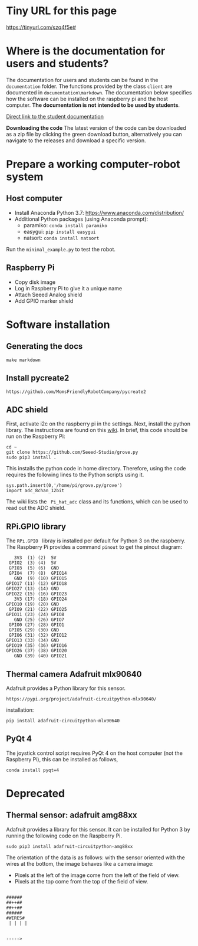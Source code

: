 # Tiny URL for this page

https://tinyurl.com/szq4f5e#

# Where is the documentation for users and students?

The documentation for users and students can be found in the ```documentation``` folder. The functions provided by the class ```client``` are documented in ```documentation\markdown```. The documentation below specifies how the software can be installed on the raspberry pi and the host computer. **The documentation is not intended to be used by students**.

[Direct link to the student documentation](https://github.com/BME-ITEST-Students/roomba/blob/master/documentation/markdown/index.md) 

**Downloading the code** The latest version of the code can be downloaded as a zip file by clicking the green download button, alternatively you can navigate to the releases and download a specific version.

# Prepare a working computer-robot system

## Host computer

+ Install Anaconda Python 3.7: https://www.anaconda.com/distribution/
+ Additional Python packages (using Anaconda prompt):
	+ paramiko: ```conda install paramiko```
	+ easygui: ```pip install easygui```
	+ natsort: ```conda install natsort```

Run the ```minimal_example.py``` to test the robot.

## Raspberry Pi

+ Copy disk image
+ Log in Raspberry Pi to give it a unique name
+ Attach Seeed Analog shield
+ Add GPIO marker shield

# Software installation

## Generating the docs

```make markdown```

## Install pycreate2

```https://github.com/MomsFriendlyRobotCompany/pycreate2```

## ADC shield

First, activate i2c on the raspberry pi in the settings. Next, install the python library. The instructions are found on this [wiki](http://wiki.seeedstudio.com/8-Channel_12-Bit_ADC_for_Raspberry_Pi-STM32F030/). In brief, this code should be run on the Raspberry Pi:

````
cd ~
git clone https://github.com/Seeed-Studio/grove.py
sudo pip3 install .
````

This installs the python code in home directory. Therefore, using the code requires the following lines to the Python scripts using it.

```
sys.path.insert(0,'/home/pi/grove.py/grove')
import adc_8chan_12bit
```

The wiki lists the `` Pi_hat_adc`` class and its functions, which can be used to read out the ADC shield.



## RPi.GPIO library

The ```RPi.GPIO ``` libray is  installed per default for Python 3 on the raspberry. The Raspberry Pi provides a command ```pinout```  to get the pinout diagram:

```
   3V3  (1) (2)  5V    
 GPIO2  (3) (4)  5V    
 GPIO3  (5) (6)  GND   
 GPIO4  (7) (8)  GPIO14
   GND  (9) (10) GPIO15
GPIO17 (11) (12) GPIO18
GPIO27 (13) (14) GND   
GPIO22 (15) (16) GPIO23
   3V3 (17) (18) GPIO24
GPIO10 (19) (20) GND   
 GPIO9 (21) (22) GPIO25
GPIO11 (23) (24) GPIO8 
   GND (25) (26) GPIO7 
 GPIO0 (27) (28) GPIO1 
 GPIO5 (29) (30) GND   
 GPIO6 (31) (32) GPIO12
GPIO13 (33) (34) GND   
GPIO19 (35) (36) GPIO16
GPIO26 (37) (38) GPIO20
   GND (39) (40) GPIO21
```

## Thermal camera Adafruit mlx90640

Adafruit provides a Python library for this sensor.

```https://pypi.org/project/adafruit-circuitpython-mlx90640/```

installation:

```pip install adafruit-circuitpython-mlx90640```

## PyQt 4

The joystick control script requires PyQt 4 on the host computer (not the Raspberry Pi), this can be installed as follows,

```conda install pyqt=4```


# Deprecated

## Thermal sensor: adafruit amg88xx

Adafruit provides a library for this sensor. It can be installed for Python 3 by running the following code on the Raspberry Pi.

```sudo pip3 install adafruit-circuitpython-amg88xx```

The orientation of the data is as follows: with the sensor oriented with the wires at the bottom, the image behaves like a camera image: 

+ Pixels at the left of the image come from the left of the field of view.
+ Pixels at the top come from the top of the field of view.

```

######
##++##
##++##
######
#WIRES#
 | | | |


----->

```